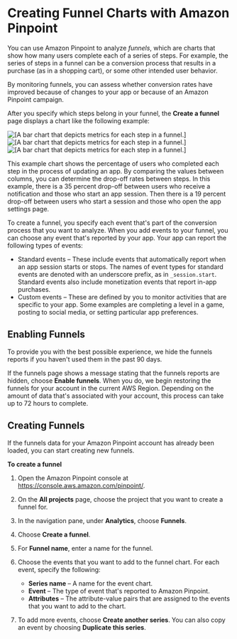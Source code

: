 # Creating Funnel Charts with Amazon Pinpoint<a name="analytics-funnels"></a>

You can use Amazon Pinpoint to analyze *funnels*, which are charts that show how many users complete each of a series of steps\. For example, the series of steps in a funnel can be a conversion process that results in a purchase \(as in a shopping cart\), or some other intended user behavior\.

By monitoring funnels, you can assess whether conversion rates have improved because of changes to your app or because of an Amazon Pinpoint campaign\.

After you specify which steps belong in your funnel, the **Create a funnel** page displays a chart like the following example:

![\[A bar chart that depicts metrics for each step in a funnel.\]](http://docs.aws.amazon.com/pinpoint/latest/userguide/images/funnel.png)![\[A bar chart that depicts metrics for each step in a funnel.\]](http://docs.aws.amazon.com/pinpoint/latest/userguide/)![\[A bar chart that depicts metrics for each step in a funnel.\]](http://docs.aws.amazon.com/pinpoint/latest/userguide/)

This example chart shows the percentage of users who completed each step in the process of updating an app\. By comparing the values between columns, you can determine the drop\-off rates between steps\. In this example, there is a 35 percent drop\-off between users who receive a notification and those who start an app session\. Then there is a 19 percent drop\-off between users who start a session and those who open the app settings page\.

To create a funnel, you specify each event that's part of the conversion process that you want to analyze\. When you add events to your funnel, you can choose any event that's reported by your app\. Your app can report the following types of events: 
+ Standard events – These include events that automatically report when an app session starts or stops\. The names of event types for standard events are denoted with an underscore prefix, as in `_session.start`\. Standard events also include monetization events that report in\-app purchases\.
+ Custom events – These are defined by you to monitor activities that are specific to your app\. Some examples are completing a level in a game, posting to social media, or setting particular app preferences\.

## Enabling Funnels<a name="analytics-funnels-load-data"></a>

To provide you with the best possible experience, we hide the funnels reports if you haven't used them in the past 90 days\.

If the funnels page shows a message stating that the funnels reports are hidden, choose **Enable funnels**\. When you do, we begin restoring the funnels for your account in the current AWS Region\. Depending on the amount of data that's associated with your account, this process can take up to 72 hours to complete\.

## Creating Funnels<a name="analytics-funnels-create"></a>

If the funnels data for your Amazon Pinpoint account has already been loaded, you can start creating new funnels\.

**To create a funnel**

1. Open the Amazon Pinpoint console at [https://console\.aws\.amazon\.com/pinpoint/](https://console.aws.amazon.com/pinpoint/)\.

1. On the **All projects** page, choose the project that you want to create a funnel for\.

1. In the navigation pane, under **Analytics**, choose **Funnels**\.

1. Choose **Create a funnel**\.

1. For **Funnel name**, enter a name for the funnel\.

1. Choose the events that you want to add to the funnel chart\. For each event, specify the following:
   + **Series name** – A name for the event chart\.
   + **Event** – The type of event that's reported to Amazon Pinpoint\.
   + **Attributes** – The attribute\-value pairs that are assigned to the events that you want to add to the chart\.

1. To add more events, choose **Create another series**\. You can also copy an event by choosing **Duplicate this series**\.
